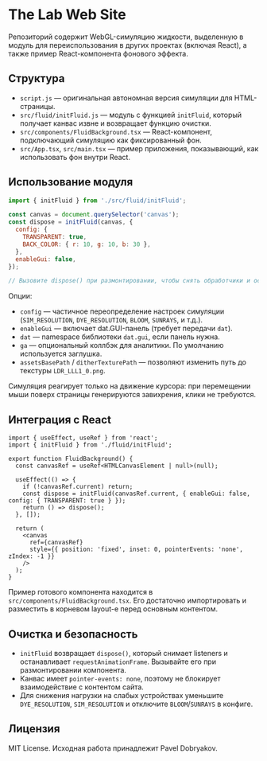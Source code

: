 # The Lab Web Site

Репозиторий содержит WebGL-симуляцию жидкости, выделенную в модуль для переиспользования в других проектах (включая React), а также пример React-компонента фонового эффекта.

## Структура

- `script.js` — оригинальная автономная версия симуляции для HTML-страницы.
- `src/fluid/initFluid.js` — модуль с функцией `initFluid`, который получает канвас извне и возвращает функцию очистки.
- `src/components/FluidBackground.tsx` — React-компонент, подключающий симуляцию как фиксированный фон.
- `src/App.tsx`, `src/main.tsx` — пример приложения, показывающий, как использовать фон внутри React.

## Использование модуля

```js
import { initFluid } from './src/fluid/initFluid';

const canvas = document.querySelector('canvas');
const dispose = initFluid(canvas, {
  config: {
    TRANSPARENT: true,
    BACK_COLOR: { r: 10, g: 10, b: 30 },
  },
  enableGui: false,
});

// Вызовите dispose() при размонтировании, чтобы снять обработчики и остановить анимацию.
```

Опции:

- `config` — частичное переопределение настроек симуляции (`SIM_RESOLUTION`, `DYE_RESOLUTION`, `BLOOM`, `SUNRAYS`, и т.д.).
- `enableGui` — включает dat.GUI-панель (требует передачи `dat`).
- `dat` — namespace библиотеки `dat.gui`, если панель нужна.
- `ga` — опциональный коллбэк для аналитики. По умолчанию используется заглушка.
- `assetsBasePath` / `ditherTexturePath` — позволяют изменить путь до текстуры `LDR_LLL1_0.png`.

Симуляция реагирует только на движение курсора: при перемещении мыши поверх страницы генерируются завихрения, клики не требуются.

## Интеграция с React

```tsx
import { useEffect, useRef } from 'react';
import { initFluid } from './fluid/initFluid';

export function FluidBackground() {
  const canvasRef = useRef<HTMLCanvasElement | null>(null);

  useEffect(() => {
    if (!canvasRef.current) return;
    const dispose = initFluid(canvasRef.current, { enableGui: false, config: { TRANSPARENT: true } });
    return () => dispose();
  }, []);

  return (
    <canvas
      ref={canvasRef}
      style={{ position: 'fixed', inset: 0, pointerEvents: 'none', zIndex: -1 }}
    />
  );
}
```

Пример готового компонента находится в `src/components/FluidBackground.tsx`. Его достаточно импортировать и разместить в корневом layout-е перед основным контентом.

## Очистка и безопасность

- `initFluid` возвращает `dispose()`, который снимает listeners и останавливает `requestAnimationFrame`. Вызывайте его при размонтировании компонента.
- Канвас имеет `pointer-events: none`, поэтому не блокирует взаимодействие с контентом сайта.
- Для снижения нагрузки на слабых устройствах уменьшите `DYE_RESOLUTION`, `SIM_RESOLUTION` и отключите `BLOOM`/`SUNRAYS` в конфиге.

## Лицензия

MIT License. Исходная работа принадлежит Pavel Dobryakov.
